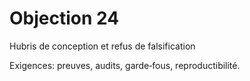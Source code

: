 # Objection 24
Hubris de conception et refus de falsification

Exigences: preuves, audits, garde‑fous, reproductibilité.
